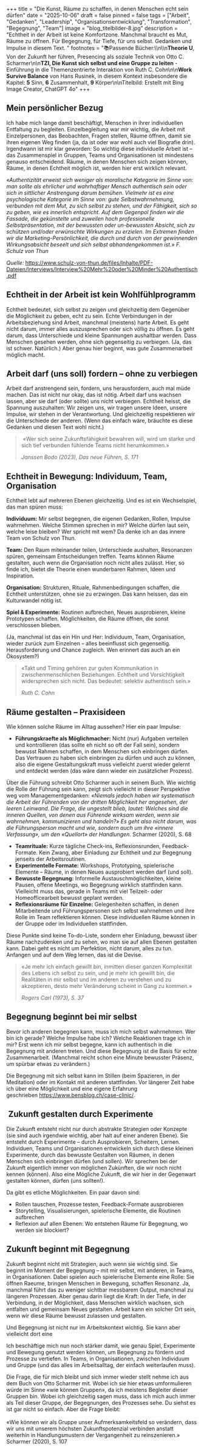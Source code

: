 +++
title = "Die Kunst, Räume zu schaffen, in denen Menschen echt sein dürfen"
date = "2025-10-06"
draft = false
pinned = false
tags = ["Arbeit", "Gedanken", "Leadership", "Organisationsentwicklung", "Transformation", "Begegnung", "Team"]
image = "blog_titelbilder-8.jpg"
description = "Echtheit in der Arbeit ist keine Komfortzone. Manchmal braucht es Mut, Räume zu öffnen. Für Begegnung, für Tiefe, für uns selbst. Gedanken und Impulse in diesem Text. "
footnotes = "📚Passende Bücher:\\\n\\\n**Theorie U**, Von der Zukunft her führen, Presencing als soziale Technik von Otto C. Scharmer\n\n**TZI, Die Kunst sich selbst und eine Gruppe zu leiten** - Einführung in die Themenzentrierte Interaktion von Ruth C. Cohn\n\n**Work Survive Balance** von Hans Rusinek, in diesem Kontext insbesondere die Kapitel: **5** Sinn, **6** Zusammenhalt, **9** Körper\n\nTitelbild: Erstellt mit Bing Image Creator, ChatGPT 4o"
+++
## Mein persönlicher Bezug

Ich habe mich lange damit beschäftigt, Menschen in ihrer individuellen Entfaltung zu begleiten. Einzelbegleitung war mir wichtig, die Arbeit mit Einzelpersonen, das Beobachten, Fragen stellen, Räume öffnen, damit sie ihren eigenen Weg finden (ja, da ist oder war wohl auch viel Biografie drin). Irgendwann ist mir klar geworden: So wichtig diese individuelle Arbeit ist – das Zusammenspiel in Gruppen, Teams und Organisationen ist mindestens genauso entscheidend. Räume, in denen Menschen sich zeigen können, Räume, in denen Echtheit möglich ist, werden hier erst wirklich relevant.

*«Authentizität erweist sich weniger als moralische Kategorie im Sinne von: man sollte als ehrlicher und wahrhaftiger Mensch authentisch sein oder sich in sittlicher Anstrengung darum bemühen. Vielmehr ist es eine psychologische Kategorie im Sinne von: gute Selbstwahrnehmung, verbunden mit dem Mut, zu sich selbst zu stehen, und der Fähigkeit, sich so zu geben, wie es innerlich entspricht. Auf dem Gegenpol finden wir die Fassade, die gekünstelte und zuweilen hoch professionelle Selbstpräsentation, mit der bewussten oder un-bewussten Absicht, sich zu schützen und/oder erwünschte Wirkungen zu erzielen. Im Extremen finden wir die Marketing-Persönlichkeit, die durch und durch von der gewinnenden Wirkungsabsicht beseelt und sich selbst abhandengekommen ist.» F. Schulz von Thun*

*Quelle:* <https://www.schulz-von-thun.de/files/Inhalte/PDF-Dateien/Interviews/Interview%20Mehr%20oder%20Minder%20Authentisch.pdf>

## Echtheit in der Arbeit ist kein Wohlfühlprogramm

Echtheit bedeutet, sich selbst zu zeigen und gleichzeitig dem Gegenüber die Möglichkeit zu geben, echt zu sein. Echte Verbindungen in der Arbeitsbeziehung sind Arbeit, manchmal (meistens) harte Arbeit. Es geht nicht darum, immer alles auszusprechen oder sich völlig zu öffnen. Es geht darum, dass Unterschiede und kleine Spannungen aushaltbar werden. Dass Menschen gesehen werden, ohne sich gegenseitig zu verbiegen. (Ja, das ist schwer. Natürlich.) Aber genau hier beginnt, was gute Zusammenarbeit möglich macht.

## Arbeit darf (uns soll) fordern – ohne zu verbiegen

Arbeit darf anstrengend sein, fordern, uns herausfordern, auch mal müde machen. Das ist nicht nur okay, das ist nötig. Arbeit darf uns wachsen lassen, aber sie darf (oder sollte) uns nicht verbiegen. Echtheit heisst, die Spannung auszuhalten: Wir zeigen uns, wir tragen unsere Ideen, unsere Impulse, wir stehen in der Verantwortung. Und gleichzeitig respektieren wir die Unterschiede der anderen. (Wenn das einfach wäre, bräuchte es diese Gedanken und diesen Text wohl nicht.)

>  «Wer sich seine Zukunftsfähigkeit bewahren will, wird um starke und sich tief verbunden fühlende Teams nicht herumkommen.»
>
> *Janssen Bodo (2023), Das neue Führen, S. 171*

## Echtheit in Bewegung: Individuum, Team, Organisation

Echtheit lebt auf mehreren Ebenen gleichzeitig. Und es ist ein Wechselspiel, das man spüren muss:

**Individuum:** Mir selbst begegnen, die eigenen Gedanken, Rollen, Impulse wahrnehmen. Welche Stimmen sprechen in mir? Welche dürfen laut sein, welche leise bleiben? Wer spricht mit wem? Da denke ich an das innere Team von Schulz von Thun. 

**Team:** Den Raum miteinander teilen, Unterschiede aushalten, Resonanzen spüren, gemeinsam Entscheidungen treffen. Teams können Räume gestalten, auch wenn die Organisation noch nicht alles zulässt. Hier, so finde ich, bietet die Theorie einen wunderbaren Rahmen, Ideen und Inspiration. 

**Organisation:** Strukturen, Rituale, Rahmenbedingungen schaffen, die Echtheit unterstützen, ohne sie zu erzwingen. Das kann heissen, das ein Kulturwandel nötig ist. 

**Spiel & Experimente:** Routinen aufbrechen, Neues ausprobieren, kleine Prototypen schaffen. Möglichkeiten, die Räume öffnen, die sonst verschlossen blieben.

(Ja, manchmal ist das ein Hin und Her: Individuum, Team, Organisation, wieder zurück zum Einzelnen – alles beeinflusst sich gegenseitig. Herausforderung und Chance zugleich. Wen erinnert das auch an ein Ökosystem?)

> «Takt und Timing gehören zur guten Kommunikation in zwischenmenschlichen Beziehungen. Echtheit und Vorsichtigkeit widersprechen sich nicht. Das bedeutet: selektiv authentisch sein.»  
>
> *Ruth C. Cohn* 

## Räume gestalten – Praxisideen

Wie können solche Räume im Alltag aussehen? Hier ein paar Impulse:

* **Führungskraefte als Möglichmacher:** Nicht (nur) Aufgaben verteilen und kontrollieren (das sollte eh nicht so oft der Fall sein), sondern bewusst Rahmen schaffen, in dem Menschen sich einbringen dürfen. Das Vertrauen zu haben sich einbringen zu dürfen und auch zu können, also die eigene Gestaltungskraft muss vielleicht zuerst wieder gelernt und entdeckt werden (das wäre dann wieder ein zusätzlicher Prozess).

Über die Führung schreibt Otto Scharmer auch in seinem Buch. Wie wichtig die Rolle der Führung sein kann, zeigt sich vielleicht in dieser Perspektive weg vom Managementgedanken: *«Niemals jedoch haben wir systematisch die Arbeit der Führenden von der dritten Möglichkeit her angesehen, der leeren Leinwand. Die Frage, die ungestellt blieb, lautet: Welches sind die inneren Quellen, von denen aus Führende wirksam werden, wenn sie wahrnehmen, kommunizieren und handeln?» Es geht also nicht darum, was die Führungsperson macht und wie, sondern auch um ihre «innere Verfassung», um den «Quellort» der Handlungen.* Scharmer (2020), S. 68

* **Teamrituale:** Kurze tägliche Check-ins, Reflexionsrunden, Feedback-Formate. Kein Zwang, aber Einladung zur Echtheit und zur Begegnung jenseits der Arbeitsroutinen.
* **Experimentelle Formate:** Workshops, Prototyping, spielerische Elemente – Räume, in denen Neues ausprobiert werden darf (und soll).
* **Bewusste Begegnung:** Informelle Austauschmöglichkeiten, kleine Pausen, offene Meetings, wo Begegnung wirklich stattfinden kann. Vielleicht muss das, gerade in Teams mit viel Teilzeit- oder Homeofficearbeit bewusst geplant werden. 
* **Reflexionsräume für Einzelne:** Gelegenheiten schaffen, in denen Mitarbeitende und Führungspersonen sich selbst wahrnehmen und ihre Rolle im Team reflektieren können. Diese individuellen Räume können in der Gruppe oder im Individuellen stattfinden. 

Diese Punkte sind keine To-do-Liste, sondern eher Einladung, bewusst über Räume nachzudenken und zu sehen, wo man sie auf allen Ebenen gestalten kann. Dabei geht es nicht um Perfektion, nicht darum, alles zu tun. Anfangen und auf dem Weg lernen, das ist die Devise. 

> «Je mehr ich einfach gewillt bin, inmitten dieser ganzen Komplexität des Lebens ich selbst zu sein, und je mehr ich gewillt bin, die Realitäten in mir selbst und im anderen zu verstehen und zu akzeptieren, desto mehr Veränderung scheint in Gang zu kommen.» 
>
> *Rogers Carl (1973), S. 37*

## Begegnung beginnt bei mir selbst

Bevor ich anderen begegnen kann, muss ich mich selbst wahrnehmen. Wer bin ich gerade? Welche Impulse habe ich? Welche Reaktionen trage ich in mir? Erst wenn ich mir selbst begegne, kann ich authentisch in die Begegnung mit anderen treten. Und diese Begegnung ist die Basis für echte Zusammenarbeit. (Manchmal reicht schon eine Minute bewusster Präsenz, um spürbar etwas zu verändern.) 

Die Begegnung mit sich selbst kann im Stillen (beim Spazieren, in der Meditation) oder im Kontakt mit anderen stattfinden. Vor längerer Zeit habe ich über eine Möglichkeit und eine eigene Erfahrung geschrieben <https://www.bensblog.ch/case-clinic/>.

##  Zukunft gestalten durch Experimente

Die Zukunft entsteht nicht nur durch abstrakte Strategien oder Konzepte (sie sind auch irgendwie wichtig, aber halt auf einer anderen Ebene). Sie entsteht durch Experimente – durch Ausprobieren, Scheitern, Lernen. Individuen, Teams und Organisationen entwickeln sich durch diese kleinen Experimente, durch das bewusste Gestalten von Räumen, in denen Menschen sich einbringen dürfen (und sollen). Wir sprechen bei der Zukunft eigentlich immer von möglichen Zukünften, die wir noch nicht kennen (können). Also eine Mögliche Zukunft, die wir hier in der Gegenwart gestalten können, dürfen (uns sollten!).

Da gibt es etliche Möglichkeiten. Ein paar davon sind:

* Rollen tauschen, Prozesse testen, Feedback-Formate ausprobieren
* Storytelling, Visualisierungen, spielerische Elemente, die Routinen aufbrechen
* Reflexion auf allen Ebenen: Wo entstehen Räume für Begegnung, wo werden sie blockiert?

## Zukunft beginnt mit Begegnung

Zukunft beginnt nicht mit Strategien, auch wenn sie wichtig sind. Sie beginnt im Moment der Begegnung – mit mir selbst, mit anderen, in Teams, in Organisationen. Dabei spielen auch spielerische Elemente eine Rolle: Sie öffnen Raeume, bringen Menschen in Bewegung, schaffen Resonanz. Ja, manchmal führt das zu weniger sichtbar messbarem Output, manchmal zu längeren Prozessen. Aber genau darin liegt die Kraft: In der Tiefe, in der Verbindung, in der Möglichkeit, dass Menschen wirklich wachsen, sich entfalten und gemeinsam Neues gestalten. Arbeit kann ein solcher Ort sein, wenn wir diese Räume bewusst zulassen und gestalten.

Und Begegnung ist nicht nur im Arbeitskontext wichtig. Sie kann aber vielleicht dort eine

Ich beschäftige mich nun noch stärker damit, wie genau Spiel, Experimente und Bewegung genutzt werden können, um Begegnung zu fördern und Prozesse zu vertiefen. In Teams, in Organisationen, zwischen Individuum und Gruppe (und das alles im Arbeitsalltag, der einfach weiterlaufen muss). 

Die Frage, die für mich bleibt und sich immer wieder stellt nehme ich aus dem Buch von Otto Scharmer mit. Wobei ich sie hier etwas umformulieren würde im Sinne «wie können Gruppen», da ich meistens Begleiter dieser Gruppen bin. Wobei ich gleichzeitig sagen muss, dass ich mich auch immer als Teil dieser Gruppe, der Begegnungen, des Prozesses sehe. Du siehst es ist gar nicht so einfach. Aber die Frage bleibt:\
\
«Wie können wir als Gruppe unser Aufmerksamkeitsfeld so verändern, dass wir uns mit unserem höchsten Zukunftspotenzial verbinden anstatt weiterhin in Handlungsmustern der Vergangenheit zu reinszenieren.» Scharmer (2020), S. 107